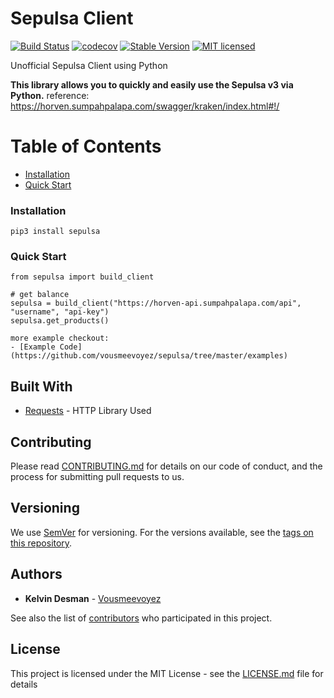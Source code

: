 # Sepulsa Client 
[![Build Status](https://github.com/vousmeevoyez/sepulsa/workflows/Python%20Pipeline/badge.svg)](https://github.com/vousmeevoyez/sepulsa/workflows/Python%20Pipeline/badge.svg)
[![codecov](https://codecov.io/gh/vousmeevoyez/sepulsa/branch/master/graph/badge.svg)](https://codecov.io/gh/vousmeevoyez/sepulsa)
[![Stable Version](https://img.shields.io/github/v/tag/vousmeevoyez/sepulsa)](https://img.shields.io/github/v/tag/vousmeevoyez/sepulsa)
[![MIT licensed](https://img.shields.io/badge/license-MIT-blue.svg)](./LICENSE.md)

Unofficial Sepulsa Client using Python 

**This library allows you to quickly and easily use the Sepulsa v3 via Python.**
reference: https://horven.sumpahpalapa.com/swagger/kraken/index.html#!/

# Table of Contents

* [Installation](#installation)
* [Quick Start](#quick-start)


### Installation
```
pip3 install sepulsa
```
### Quick Start
```
from sepulsa import build_client

# get balance
sepulsa = build_client("https://horven-api.sumpahpalapa.com/api", "username", "api-key")
sepulsa.get_products()

more example checkout:
- [Example Code](https://github.com/vousmeevoyez/sepulsa/tree/master/examples)

```

## Built With

* [Requests](https://requests.readthedocs.io/en/master/) - HTTP Library Used

## Contributing

Please read [CONTRIBUTING.md](https://gist.github.com/PurpleBooth/b24679402957c63ec426) for details on our code of conduct, and the process for submitting pull requests to us.

## Versioning

We use [SemVer](http://semver.org/) for versioning. For the versions available, see the [tags on this repository](https://github.com/your/project/tags). 

## Authors

* **Kelvin Desman** - [Vousmeevoyez](https://github.com/vousmeevoyez/)

See also the list of [contributors](https://github.com/your/project/contributors) who participated in this project.

## License

This project is licensed under the MIT License - see the [LICENSE.md](LICENSE.md) file for details
